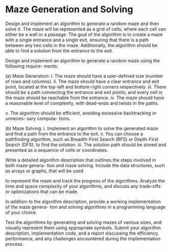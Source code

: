 # Maze Generation and Solving

Design and implement an algorithm to generate a random maze and then solve it. The maze
will be represented as a grid of cells, where each cell can either be a wall or a passage. The goal
of the algorithm is to create a maze with a single entrance and a single exit, ensuring that there
is a path between any two cells in the maze. Additionally, the algorithm should be able to find
a solution from the entrance to the exit.

Design and implement an algorithm to generate a random maze using the following require-
ments:

(a) Maze Generation:
i. The maze should have a user-defined size (number of rows and columns).
ii. The maze should have a clear entrance and exit point, located at the top-left and bottom-right
corners respectively.
iii. There should be a path connecting the entrance and exit points, and every cell in the maze
should be reachable from the entrance.
iv. The maze should have a reasonable level of complexity, with dead-ends and twists in the
paths.

v. The algorithm should be efficient, avoiding excessive backtracking or unneces- sary computa-
tions.

(b) Maze Solving:
i. Implement an algorithm to solve the generated maze and find a path from the entrance to the
exit.
ii. You can choose a pathfinding algorithm, such as Breadth-First Search (BFS) or Depth-First
Search (DFS), to find the solution.
iii. The solution path should be stored and presented as a sequence of cells or coordinates.

Write a detailed algorithm description that outlines the steps involved in both maze genera-
tion and maze solving. Include the data structures, such as arrays or graphs, that will be used

to represent the maze and track the progress of the algorithms. Analyze the time and space
complexity of your algorithms, and discuss any trade-offs or optimizations that can be made.

In addition to the algorithm description, provide a working implementation of the maze genera-
tion and solving algorithms in a programming language of your choice.

Test the algorithms by generating and solving mazes of various sizes, and visually represent
them using appropriate symbols.
Submit your algorithm description, implementation code, and a report discussing the efficiency,
performance, and any challenges encountered during the implementation process.
